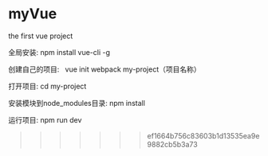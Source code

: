 # myVue
the first  vue project 

全局安装:  npm install  vue-cli -g 

创建自己的项目:   vue init webpack my-project（项目名称）

打开项目: cd my-project

安装模块到node_modules目录:  npm install 

运行项目: npm run dev
>>>>>>> ef1664b756c83603b1d13535ea9e9882cb5b3a73
